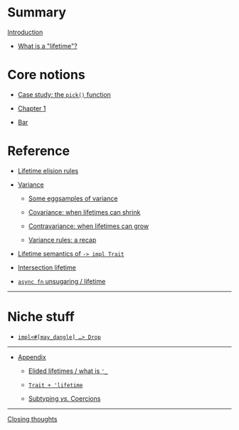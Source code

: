 # Summary

[Introduction](README.md)

- [What is a "lifetime"?](what-is-a-lifetime.md)

# Core notions

- [Case study: the `pick()` function](pick-function.md)


- [Chapter 1](./chapter_1.md)
- [Bar](./bar.md)

# Reference

- [Lifetime elision rules](lifetime-elision-rules.md)

- [Variance](variance-intro.md)

    - [Some eggsamples of variance](eggs.md)

    - [Covariance: when lifetimes can shrink](covariance.md)

    - [Contravariance: when lifetimes can grow](contravariance.md)

    - [Variance rules: a recap](variance-rules.md)

- [Lifetime semantics of `-> impl Trait`](return-position-impl-trait.md)

- [Intersection lifetime](intersection-lifetime.md)

- [`async fn` unsugaring / lifetime](async-fn.md)

___


# Niche stuff

- [<code>impl\<#\[may_dangle\] …\> Drop</code>]()

___

- [Appendix](appendix.md)

    - [Elided lifetimes / what is `'_`](elided-lifetimes.md)

    - [`Trait + 'lifetime`](usability.md)

    - [Subtyping _vs._ Coercions](subtyping-vs-coercions.md)
___

[Closing thoughts]()
